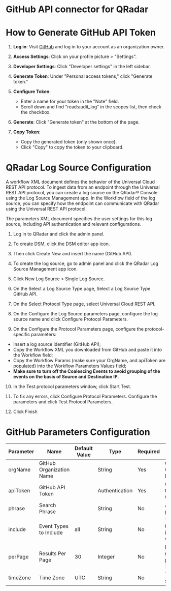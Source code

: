 # GitHub API connector for QRadar

# How to Generate GitHub API Token
1. **Log in**: Visit [GitHub](https://github.com/) and log in to your account as an organization owner.

2. **Access Settings**: Click on your profile picture > "Settings".

3. **Developer Settings**: Click "Developer settings" in the left sidebar.

4. **Generate Token**: Under "Personal access tokens," click "Generate token."

5. **Configure Token**:
   - Enter a name for your token in the "Note" field.
   - Scroll down and find "read:audit_log" in the scopes list, then check the checkbox.

6. **Generate**: Click "Generate token" at the bottom of the page.

7. **Copy Token**:
   - Copy the generated token (only shown once).
   - Click "Copy" to copy the token to your clipboard.

# QRadar Log Source Configuration
A workflow XML document defines the behavior of the Universal Cloud REST API protocol. To ingest data from an endpoint through the Universal REST API protocol, you can create a log source on the QRadar® Console using the Log Source Management app. In the Workflow field of the log source, you can specify how the endpoint can communicate with QRadar using the Universal REST API protocol.

The parameters XML document specifies the user settings for this log source, including API authentication and relevant configurations.

1. Log in to QRadar and click the admin panel.

2. To create DSM, click the DSM editor app icon.

3. Then click Create New and insert the name (GitHub API).

4. To create the log source, go to admin panel and click the QRadar Log Source Management app icon.

5. Click New Log Source > Single Log Source.

6. On the Select a Log Source Type page, Select a Log Source Type GitHub API.

7. On the Select Protocol Type page, select Universal Cloud REST API.

8. On the Configure the Log Source parameters page, configure the log source name and click Configure Protocol Parameters. 

9. On the Configure the Protocol Parameters page, configure the protocol-specific parameters:
 - Insert a log source identifier (GitHub API);
 - Copy the Workflow XML you downloaded from GitHub and paste it into the Workflow field;
 - Copy the Workflow Params (make sure your OrgName, and apiToken are populated) into the Workflow Parameters Values field;
 - **Make sure to turn off the Coalescing Events to avoid grouping of the events on the basis of Source and Destination IP.**

10. In the Test protocol parameters window, click Start Test.

11. To fix any errors, click Configure Protocol Parameters. Configure the parameters and click Test Protocol Parameters.

12. Click Finish

# GitHub Parameters Configuration
| Parameter   | Name                  | Default Value          | Type           | Required | Description                                       |
| ----------- | --------------------- | ---------------------- | -------------- | -------- | ------------------------------------------------- |
| orgName     | GitHub Organization Name  |      | String         | Yes      | GitHub Organization Name.                        |
| apiToken    | GitHub API Token      |      | Authentication | Yes      | GitHub API token for QRadar.                     |
| phrase      | Search Phrase         | | String         | No       | A search phrase.                                 |
| include     | Event Types to Include| all  | String         | No       | The event types to include: web, git, all.       |
| perPage     | Results Per Page      | 30                     | Integer        | No       | Number of results per page (max 100).           |
| timeZone    | Time Zone             | UTC                    | String         | No       | Time zone selection.                             |
